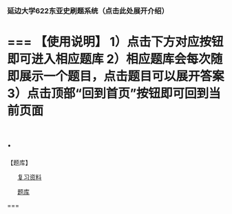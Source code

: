 ### 延边大学622东亚史刷题系统（点击此处展开介绍）
===
【使用说明】
1）点击下方对应按钮即可进入相应题库
2）相应题库会每次随即展示一个题目，点击题目可以展开答案
3）点击顶部“回到首页”按钮即可回到当前页面
===
.
===
【题库】
<ul><a href="./?id=622">复习资料</a></ul>
<ul><a href="./?id=test">题库</a></ul>
===
